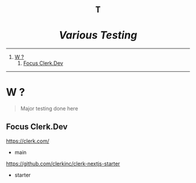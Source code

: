 <h1 align="center"><code>T</code></h1>
<h1 align="center"><i> Various Testing</i></h1>

----
1. [W ?](#w-)
   1. [Focus Clerk.Dev](#focus-clerkdev)

----

# W ?

> Major testing done here 

## Focus Clerk.Dev 

https://clerk.com/
- main 

https://github.com/clerkinc/clerk-nextjs-starter
- starter